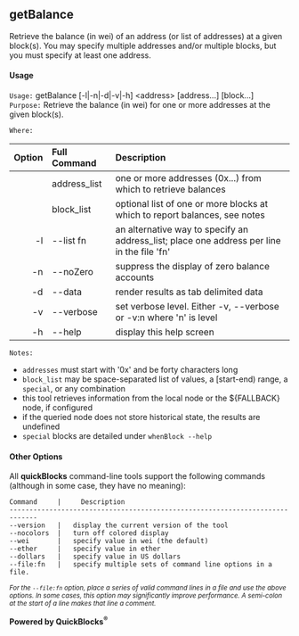 ## getBalance

Retrieve the balance (in wei) of an address (or list of addresses) at a given block(s). You may specify multiple addresses and/or multiple blocks, but you must 
specify at least one address.

#### Usage

`Usage:`    getBalance [-l|-n|-d|-v|-h] &lt;address&gt; [address...] [block...]  
`Purpose:`  Retrieve the balance (in wei) for one or more addresses at the given block(s).
             
`Where:`  

| Option | Full Command | Description |
| -------: | :------- | :------- |
|  | address_list | one or more addresses (0x...) from which to retrieve balances |
|  | block_list | optional list of one or more blocks at which to report balances, see notes |
| -l | --list fn | an alternative way to specify an address_list; place one address per line in the file 'fn' |
| -n | --noZero | suppress the display of zero balance accounts |
| -d | --data | render results as tab delimited data |
| -v | --verbose | set verbose level. Either -v, --verbose or -v:n where 'n' is level |
| -h | --help | display this help screen |

`Notes:`

- `addresses` must start with '0x' and be forty characters long
- `block_list` may be space-separated list of values, a [start-end) range, a `special`, or any combination
- this tool retrieves information from the local node or the ${FALLBACK} node, if configured
- if the queried node does not store historical state, the results are undefined
- `special` blocks are detailed under `whenBlock --help`
  
#### Other Options

All **quickBlocks** command-line tools support the following commands (although in some case, they have no meaning):

    Command     |     Description
    -----------------------------------------------------------------------------
    --version   |   display the current version of the tool
    --nocolors  |   turn off colored display
    --wei       |   specify value in wei (the default)
    --ether     |   specify value in ether
    --dollars   |   specify value in US dollars
    --file:fn   |   specify multiple sets of command line options in a file.

<small>*For the `--file:fn` option, place a series of valid command lines in a file and use the above options. In some cases, this option may significantly improve performance. A semi-colon at the start of a line makes that line a comment.*</small>

**Powered by QuickBlocks<sup>&reg;</sup>**


